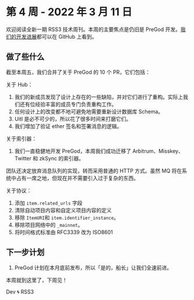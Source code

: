 # 第 4 周 - 2022 年 3 月 11 日

欢迎阅读全新一期 RSS3 技术周刊。本周的主要焦点是仍旧是 PreGod 开发。[我们的开发进展](https://github.com/NaturalSelectionLabs/RSS3-PreGod)都可以在 GitHub 上看到。

## 做了些什么

截至本周五，我们合并了关于 PreGod 的 10 个 PR，它们包括：

关于 Hub：

1. 我们的新成员发现了设计上存在的一些缺陷，并对它们进行了重构。实际上我们还有位经验丰富的成员专门负责重构工作。
2. 任何设计上的改变都不地可避免地需要重新设计数据库 Schema。
3. Uitl 是必不可少的，所以花了很多时间来打磨它们。
4. 我们增加了验证 ether 签名和签署消息的逻辑。

关于索引器：

1. 我们一直稳健地开发 PreGod，本周我们成功迁移了 Arbitrum、Misskey、Twitter 和 zkSync 的索引器。

团队还决定放弃消息队列的实现，转而采用普通的 HTTP 方式。虽然 MQ 将在系统中占有一席之地，但现在并不需要引入过于复杂的东西。

关于协议：

1. 添加 `item.related_urls` 字段
2. 清除自动项目内容和自定义项目内容的定义
3. 移除 `ItemURI`和 `item.identifier_instance`。
4. 移除项目网络中的 `_mainnet`。
5. 将时间格式标准由 RFC3339 改为 ISO8601

## 下一步计划

1. PreGod 计划在本月底前发布，所以「是的，船长」让我们全速前进。

本周就到这里了，下周见！

Dev 🌀 RSS3
